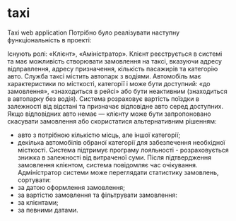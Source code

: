 # taxi
Taxi web application
Потрібно було реалізувати наступну функціональність в проекті:

Існують ролі: «Клієнт», «Аміністратор».
Клієнт реєструється в системі та має можливість створювати замовлення на таксі, вказуючи адресу відправлення, адресу призначення, кількість пасажирів та категорію авто.
Служба таксі містить автопарк з водіями. Автомобіль має характеристики по місткості, категорії і може бути доступний: «до замовлення», «знаходиться в рейсі» або бути неактивним (знаходиться в автопарку без водія).
Система розраховує вартість поїздки в залежності від відстані та призначає відповідне авто серед доступних. Якщо відповідних авто немає —  клієнту може бути запропоновано скасувати замовлення або скористатися альтернативним рішенням:
- авто з потрібною кількістю місць, але іншої категорії;
- декілька автомобілів обраної категорії для забезпечення необхідної місткості.
Система підтримує програму лояльності - розраховується знижка в залежності від  витраченої суми.
Після підтвердження замовлення клієнтом, система повідомляє час очікування.
Адміністратор системи може переглядати статистику замовлень, сортувати:
- за датою оформлення замовлення;
- за вартістю замовлення
та фільтрувати замовлення:
- за клієнтами;
- за певними датами.
